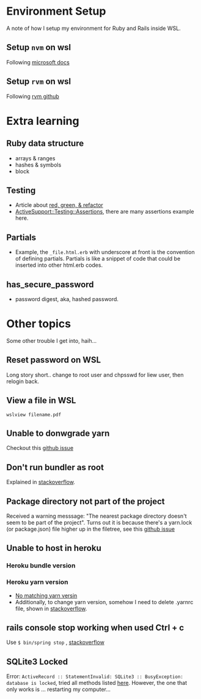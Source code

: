 # Environment Setup
A note of how I setup my environment for Ruby and Rails inside WSL.

## Setup `nvm` on wsl
Following [microsoft docs](https://docs.microsoft.com/en-us/windows/dev-environment/javascript/nodejs-on-wsl)

## Setup `rvm` on wsl
Following [rvm github](https://github.com/rvm/ubuntu_rvm)

# Extra learning

## Ruby data structure
- arrays & ranges
- hashes & symbols
- block 

## Testing
- Article about [red, green, & refactor](https://www.codecademy.com/article/tdd-red-green-refactor)
- [ActiveSupport::Testing::Assertions](https://api.rubyonrails.org/v5.2/classes/ActiveSupport/Testing/Assertions.html), there are many assertions example here.

## Partials
- Example, the `_file.html.erb` with underscore at front is the convention of defining partials. Partials is like a snippet of code that could be inserted into other html.erb codes.

## has_secure_password
- password digest, aka, hashed password.

# Other topics
Some other trouble I get into, haih...

## Reset password on WSL
Long story short.. change to root user and chpsswd for liew user, then relogin back.

## View a file in WSL
`wslview filename.pdf`

## Unable to donwgrade yarn
Checkout this [github issue](https://github.com/yarnpkg/berry/issues/3180)

## Don't run bundler as root
Explained in [stackoverflow](https://stackoverflow.com/questions/25437817/dont-run-bundler-as-root-what-is-the-exact-difference-made-by-using-root#:~:text=If%20you%20run%20ruby%20bundler,root%20users%20on%20this%20machine.).

## Package directory not part of the project
Received a warning messsage: "The nearest package directory doesn't seem to be part of the project". Turns out it is because there's a yarn.lock (or package.json) file higher up in the filetree, see this [github issue](https://github.com/yarnpkg/berry/issues/2212)

## Unable to host in heroku
### Heroku bundle version
### Heroku yarn version
- [No matching yarn versin](https://help.heroku.com/8MEL050H/why-is-my-node-js-build-failing-because-of-no-matching-yarn-versions)
- Additionally, to change yarn version, somehow I need to delete .yarnrc file, shown in [stackoverflow](https://stackoverflow.com/questions/54567872/outdated-yarn-lockfile-error-on-deploying-app-on-heroku).

## rails console stop working when used Ctrl + c 
Use `$ bin/spring stop` , [stackoverflow](https://stackoverflow.com/questions/25027284/ruby-on-rails-console-is-hanging-when-loading)

## SQLite3 Locked
Error: `ActiveRecord :: StatementInvalid: SQLite3 :: BusyException: database is locked`, tried all methods listed [here](https://linuxtut.com/en/fbb4cb2d4c392063c9a9/). However, the one that only works is ... restarting my computer...

